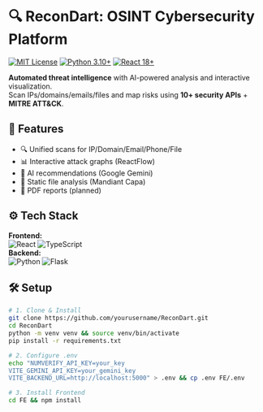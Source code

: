 # 🔍 ReconDart: OSINT Cybersecurity Platform

[![MIT License](https://img.shields.io/badge/License-MIT-green.svg)](https://opensource.org/licenses/MIT)
[![Python 3.10+](https://img.shields.io/badge/Python-3.10%2B-blue)](https://www.python.org/)
[![React 18+](https://img.shields.io/badge/React-18%2B-61DAFB)](https://react.dev/)

**Automated threat intelligence** with AI-powered analysis and interactive visualization.  
Scan IPs/domains/emails/files and map risks using **10+ security APIs** + **MITRE ATT&CK**.


## 🚀 Features

- 🔍 Unified scans for IP/Domain/Email/Phone/File
- 📊 Interactive attack graphs (ReactFlow)
- 🤖 AI recommendations (Google Gemini)
- 📁 Static file analysis (Mandiant Capa)
- 📄 PDF reports (planned)


## ⚙️ Tech Stack

**Frontend:**  
![React](https://img.shields.io/badge/-React-20232A?logo=react) ![TypeScript](https://img.shields.io/badge/-TypeScript-3178C6?logo=typescript)  
**Backend:**  
![Python](https://img.shields.io/badge/-Python-3776AB?logo=python) ![Flask](https://img.shields.io/badge/-Flask-000000?logo=flask)

## 🛠️ Setup

```bash
# 1. Clone & Install
git clone https://github.com/yourusername/ReconDart.git
cd ReconDart
python -m venv venv && source venv/bin/activate
pip install -r requirements.txt

# 2. Configure .env
echo "NUMVERIFY_API_KEY=your_key
VITE_GEMINI_API_KEY=your_gemini_key
VITE_BACKEND_URL=http://localhost:5000" > .env && cp .env FE/.env

# 3. Install Frontend
cd FE && npm install
